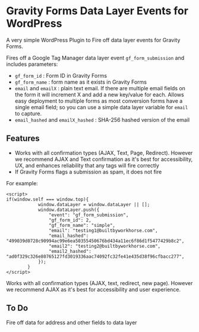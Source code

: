 # Gravity Forms Data Layer Events for WordPress
A very simple WordPress Plugin to Fire off data layer events for Gravity Forms.

Fires off a Google Tag Manager data layer event `gf_form_submission` and includes parameters: 

*  `gf_form_id`  : Form ID in Gravity Forms
*  `gf_form_name` : form name as it exists in Gravity Forms
*  `email` and `emailX` : plain text email. If there are multiple email fields on the form it will increment X and add a new key/value for each. Allows easy deployment to multiple forms as most conversion forms have a single email field; so you can use a simple data layer variable for `email` to capture.
* `email_hashed` and `emailX_hashed` : SHA-256 hashed version of the email

## Features
* Works with all confirmation types (AJAX, Text, Page, Redirect). However we recommend AJAX and Text confirmation as it's best for accessibility, UX, and enhances reliability that any tags will fire correctly
* If Gravity Forms flags a submission as spam, it does not fire


For example:

```
<script>
if(window.self === window.top){
            window.dataLayer = window.dataLayer || [];
            window.dataLayer.push({
                "event": "gf_form_submission",
                "gf_form_id": 2,
                "gf_form_name": "simple",
                "email": "testing1@builtbyworkhorse.com",
                "email_hashed": "499039d0728c90994ac99e6ea50355450676bd434a11ec6f86d1f5477429b8c2",
                "email2": "testing2@builtbyworkhorse.com",
                "email2_hashed": "ad0f329c326e80765127fd3019336aac74092fc32fe41e435d38f96cfbacc277",                
            });
        }
</script>
```

Works with all confirmation types (AJAX, text, redirect, new page). However we recommend AJAX as it's best for accessibility and user experience.

## To Do
Fire off data for address and other fields to data layer
